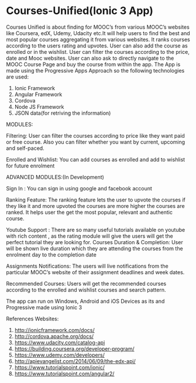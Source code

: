 # Courses-Unified(Ionic 3 App)
Courses Unified is about finding for MOOC’s from various MOOC’s websites like Coursera, edX, Udemy, Udacity etc.It will help users to find the best and most popular courses aggregating it from various websites. It ranks courses according to the users rating and upvotes. User can also add the course as enrolled or in the wishlist. User can filter the courses according to the price, date and Mooc websites. User can also ask to directly navigate to the MOOC Course Page and buy the course from within the app.
The App is made using the Progressive Apps Approach so the following technologies are used:
1)	Ionic Framework
2)	Angular Framework
3)	Cordova
4)	Node JS Framework
5)	JSON data(for retriving the information)

MODULES:

Filtering: User can filter the courses according to price like they want paid or free course. Also you can filter whether you want by current, upcoming and self-paced. 

Enrolled and Wishlist: You can add courses as enrolled and add to wishlist for future enrolment


ADVANCED MODULES:(In Development)

Sign In : You can sign in using google and facebook account

Ranking Feature: The ranking feature lets the user to upvote the courses if they like it and more upvoted the courses are more higher the courses are ranked. It helps user the get the most popular, relevant and authentic course.  

Youtube Support : There are so many useful tutorials available on youtube with rich content , as the rating module will give the  users will get the perfect tutorial they are looking for.
 Courses Duration & Completion: User will be shown live duration which they are attending the courses from the enrolment day to the completion date

Assignments Notifications: The users will live notifications from the particular MOOC’s website of their assignment deadlines and week dates.

Recommended Courses: Users will get the recommended courses according to the enrolled and wishlist courses and search pattern.

The app can run on Windows, Android and iOS Devices as its and Progressive made using Ionic 3

References
Websites:
1)	http://ionicframework.com/docs/
2)	http://cordova.apache.org/docs/
3)	https://www.udacity.com/catalog-api
4)	https://building.coursera.org/developer-program/
5)	https://www.udemy.com/developers/
6)	http://apievangelist.com/2014/06/09/the-edx-api/
7)	https://www.tutorialspoint.com/ionic/
8)	https://www.tutorialspoint.com/angular2/

